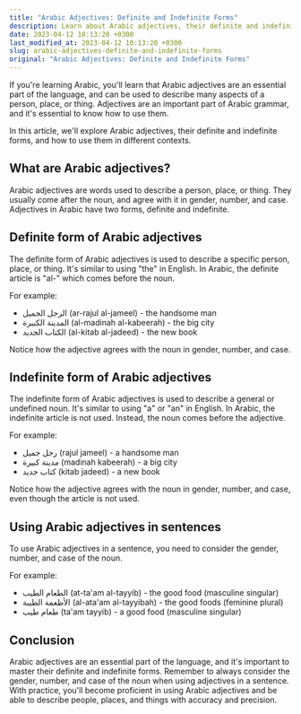 ```yaml
---
title: "Arabic Adjectives: Definite and Indefinite Forms"
description: Learn about Arabic adjectives, their definite and indefinite forms, and how to use them in different contexts.
date: 2023-04-12 10:13:20 +0300
last_modified_at: 2023-04-12 10:13:20 +0300
slug: arabic-adjectives-definite-and-indefinite-forms
original: "Arabic Adjectives: Definite and Indefinite Forms"
---
```

If you're learning Arabic, you'll learn that Arabic adjectives are an essential part of the language, and can be used to describe many aspects of a person, place, or thing. Adjectives are an important part of Arabic grammar, and it's essential to know how to use them.

In this article, we'll explore Arabic adjectives, their definite and indefinite forms, and how to use them in different contexts.

## What are Arabic adjectives?

Arabic adjectives are words used to describe a person, place, or thing. They usually come after the noun, and agree with it in gender, number, and case. Adjectives in Arabic have two forms, definite and indefinite.

## Definite form of Arabic adjectives

The definite form of Arabic adjectives is used to describe a specific person, place, or thing. It's similar to using "the" in English. In Arabic, the definite article is "al-" which comes before the noun.

For example:

- الرجل الجميل (ar-rajul al-jameel) - the handsome man
- المدينة الكبيرة (al-madinah al-kabeerah) - the big city
- الكتاب الجديد (al-kitab al-jadeed) - the new book

Notice how the adjective agrees with the noun in gender, number, and case.

## Indefinite form of Arabic adjectives

The indefinite form of Arabic adjectives is used to describe a general or undefined noun. It's similar to using "a" or "an" in English. In Arabic, the indefinite article is not used. Instead, the noun comes before the adjective.

For example:

- رجل جميل (rajul jameel) - a handsome man
- مدينة كبيرة (madinah kabeerah) - a big city
- كتاب جديد (kitab jadeed) - a new book

Notice how the adjective agrees with the noun in gender, number, and case, even though the article is not used.

## Using Arabic adjectives in sentences

To use Arabic adjectives in a sentence, you need to consider the gender, number, and case of the noun.

For example:

- الطعام الطيب (at-ta'am al-tayyib) - the good food (masculine singular)
- الأطعمة الطيبة (al-ata'am al-tayyibah) - the good foods (feminine plural)
- طعام طيب (ta'am tayyib) - a good food (masculine singular)

## Conclusion

Arabic adjectives are an essential part of the language, and it's important to master their definite and indefinite forms. Remember to always consider the gender, number, and case of the noun when using adjectives in a sentence. With practice, you'll become proficient in using Arabic adjectives and be able to describe people, places, and things with accuracy and precision.